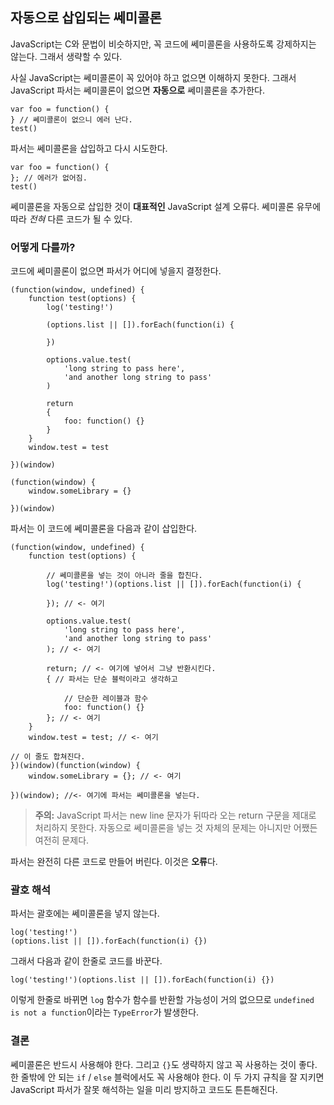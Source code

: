 ## 자동으로 삽입되는 쎄미콜론

JavaScript는 C와 문법이 비슷하지만, 꼭 코드에 쎄미콜론을 사용하도록 강제하지는 않는다. 그래서 생략할 수 있다.

사실 JavaScript는 쎄미콜론이 꼭 있어야 하고 없으면 이해하지 못한다. 그래서 JavaScript 파서는 쎄미콜론이 없으면 **자동으로** 쎄미콜론을 추가한다. 

    var foo = function() {
    } // 쎄미콜론이 없으니 에러 난다.
    test()

파서는 쎄미콜론을 삽입하고 다시 시도한다.

    var foo = function() {
    }; // 에러가 없어짐.
    test()

쎄미콜론을 자동으로 삽입한 것이 **대표적인** JavaScript 설계 오류다. 쎄미콜론 유무에 따라 *전혀* 다른 코드가 될 수 있다.

### 어떻게 다를까?

코드에 쎄미콜론이 없으면 파서가 어디에 넣을지 결정한다.

    (function(window, undefined) {
        function test(options) {
            log('testing!')

            (options.list || []).forEach(function(i) {

            })

            options.value.test(
                'long string to pass here',
                'and another long string to pass'
            )

            return
            {
                foo: function() {}
            }
        }
        window.test = test

    })(window)

    (function(window) {
        window.someLibrary = {}

    })(window)

파서는 이 코드에 쎄미콜론을 다음과 같이 삽입한다.

    (function(window, undefined) {
        function test(options) {

            // 쎄미콜론을 넣는 것이 아니라 줄을 합친다.
            log('testing!')(options.list || []).forEach(function(i) {

            }); // <- 여기

            options.value.test(
                'long string to pass here',
                'and another long string to pass'
            ); // <- 여기

            return; // <- 여기에 넣어서 그냥 반환시킨다.
            { // 파서는 단순 블럭이라고 생각하고

                // 단순한 레이블과 함수
                foo: function() {}
            }; // <- 여기
        }
        window.test = test; // <- 여기

    // 이 줄도 합쳐진다.
    })(window)(function(window) {
        window.someLibrary = {}; // <- 여기

    })(window); //<- 여기에 파서는 쎄미콜론을 넣는다.

> **주의:** JavaScript 파서는 new line 문자가 뒤따라 오는 return 구문을 제대로 처리하지 못한다. 자동으로 쎄미콜론을 넣는 것 자체의 문제는 아니지만 어쨌든 여전히 문제다.

파서는 완전히 다른 코드로 만들어 버린다. 이것은 **오류**다.

### 괄호 해석

파서는 괄호에는 쎄미콜론을 넣지 않는다.

    log('testing!')
    (options.list || []).forEach(function(i) {})

그래서 다음과 같이 한줄로 코드를 바꾼다.

    log('testing!')(options.list || []).forEach(function(i) {})

이렇게 한줄로 바뀌면 `log` 함수가 함수를 반환할 가능성이 거의 없으므로 `undefined is not a function`이라는 `TypeError`가 발생한다.

### 결론

쎄미콜론은 반드시 사용해야 한다. 그리고 `{}`도 생략하지 않고 꼭 사용하는 것이 좋다. 한 줄밖에 안 되는 `if` / `else` 블럭에서도 꼭 사용해야 한다. 이 두 가지 규칙을 잘 지키면 JavaScript 파서가 잘못 해석하는 일을 미리 방지하고 코드도 튼튼해진다.
